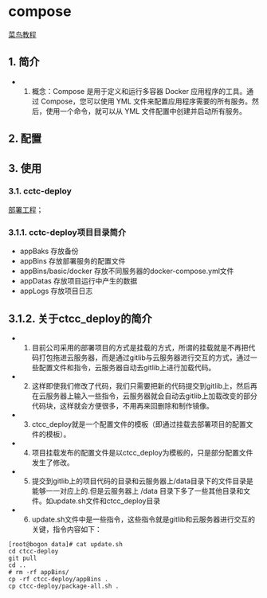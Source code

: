 # compose

[菜鸟教程](https://www.runoob.com/docker/docker-compose.html)

## 1. 简介

- 1. 概念：Compose 是用于定义和运行多容器 Docker 应用程序的工具。通过 Compose，您可以使用 YML 文件来配置应用程序需要的所有服务。然后，使用一个命令，就可以从 YML 文件配置中创建并启动所有服务。



## 2. 配置

## 3. 使用

### 3.1. cctc-deploy

[部署工程](http://10.1.14.6:5080/rd/deploy)；

### 3.1.1. cctc-deploy项目目录简介

- appBaks 存放备份
- appBins 存放部署服务的配置文件
- appBins/basic/docker 存放不同服务器的docker-compose.yml文件
- appDatas 存放项目运行中产生的数据
- appLogs 存放项目日志

## 3.1.2. 关于ctcc_deploy的简介

- 1. 目前公司采用的部署项目的方式是挂载的方式，所谓的挂载就是不再把代码打包拖进云服务器，而是通过gitlib与云服务器进行交互的方式，通过一些配置文件和指令，云服务器自动去gitlib上进行加载代码。
- 2. 这样即使我们修改了代码，我们只需要把新的代码提交到gitlib上，然后再在云服务器上输入一些指令，云服务器就会自动去gitlib上加载改变的部分代码块，这样就会方便很多，不用再来回删除和制作镜像。
- 3. ctcc_deploy就是一个配置文件的模板（即通过挂载去部署项目的配置文件的模板）。
- 4. 项目挂载发布的配置文件是以ctcc_deploy为模板的，只是部分配置文件发生了修改。
- 5. 提交到gitlib上的项目代码的目录和云服务器上/data目录下的文件目录是能够一一对应上的.但是云服务器上 /data 目录下多了一些其他目录和文件。如update.sh文件和ctcc_deploy目录
- 6. update.sh文件中是一些指令，这些指令就是gitlib和云服务器进行交互的关键，指令内容如下：

``` shell
[root@bogon data]# cat update.sh
cd ctcc-deploy
git pull
cd ..
# rm -rf appBins/
cp -rf ctcc-deploy/appBins .
cp ctcc-deploy/package-all.sh .
```
